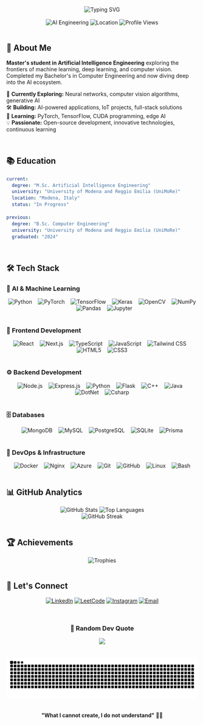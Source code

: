 <div align="center">

<img src="https://readme-typing-svg.demolab.com?font=Fira+Code&weight=600&size=28&duration=3000&pause=1000&color=6366F1&center=true&vCenter=true&random=false&width=600&lines=Hi+%F0%9F%91%8B+I'm+Marin+Cervinschi;AI+Engineering+Student+%F0%9F%A4%96;Always+Learning%2C+Always+Building" alt="Typing SVG" />

</div>

<br/>

<div align="center">
  <img src="https://img.shields.io/badge/AI_Engineering-Master's_Student-6366F1?style=for-the-badge&logo=graduation-cap&logoColor=white" alt="AI Engineering"/>
  <img src="https://img.shields.io/badge/UniMoRe-Modena%2C_Italy-22C55E?style=for-the-badge&logo=google-maps&logoColor=white" alt="Location"/>
  <img src="https://komarev.com/ghpvc/?username=MarinCervinschi&style=for-the-badge&color=6366F1" alt="Profile Views"/>
</div>

<br/>

## 🎯 About Me

**Master's student in Artificial Intelligence Engineering** exploring the frontiers of machine learning, deep learning, and computer vision. Completed my Bachelor's in Computer Engineering and now diving deep into the AI ecosystem.

🔬 **Currently Exploring:** Neural networks, computer vision algorithms, generative AI  
🛠️ **Building:** AI-powered applications, IoT projects, full-stack solutions  
🌱 **Learning:** PyTorch, TensorFlow, CUDA programming, edge AI  
💡 **Passionate:** Open-source development, innovative technologies, continuous learning

<br/>

## 📚 Education

```yaml
current:
  degree: "M.Sc. Artificial Intelligence Engineering"
  university: "University of Modena and Reggio Emilia (UniMoRe)"
  location: "Modena, Italy"
  status: "In Progress"
  
previous:
  degree: "B.Sc. Computer Engineering"
  university: "University of Modena and Reggio Emilia (UniMoRe)"
  graduated: "2024"
```

<br/>

## 🛠️ Tech Stack

### 🤖 AI & Machine Learning
<div align="center">
  <img src="https://cdn.jsdelivr.net/gh/devicons/devicon/icons/python/python-original.svg" height="35" alt="Python"/>
  <img width="8"/>
  <img src="https://cdn.jsdelivr.net/gh/devicons/devicon/icons/pytorch/pytorch-original.svg" height="35" alt="PyTorch"/>
  <img width="8"/>
  <img src="https://cdn.jsdelivr.net/gh/devicons/devicon/icons/tensorflow/tensorflow-original.svg" height="35" alt="TensorFlow"/>
  <img width="8"/>
  <img src="https://cdn.jsdelivr.net/gh/devicons/devicon/icons/keras/keras-original.svg" height="35" alt="Keras"/>
  <img width="8"/>
  <img src="https://cdn.jsdelivr.net/gh/devicons/devicon/icons/opencv/opencv-original.svg" height="35" alt="OpenCV"/>
  <img width="8"/>
  <img src="https://cdn.jsdelivr.net/gh/devicons/devicon/icons/numpy/numpy-original.svg" height="35" alt="NumPy"/>
  <img width="8"/>
  <img src="https://cdn.jsdelivr.net/gh/devicons/devicon/icons/pandas/pandas-original.svg" height="35" alt="Pandas"/>
  <img width="8"/>
  <img src="https://cdn.jsdelivr.net/gh/devicons/devicon/icons/jupyter/jupyter-original.svg" height="35" alt="Jupyter"/>
</div>

<br/>

### 🎨 Frontend Development
<div align="center">
  <img src="https://cdn.jsdelivr.net/gh/devicons/devicon/icons/react/react-original.svg" height="35" alt="React"/>
  <img width="8"/>
  <img src="https://cdn.jsdelivr.net/gh/devicons/devicon/icons/nextjs/nextjs-original.svg" height="35" alt="Next.js"/>
  <img width="8"/>
  <img src="https://cdn.jsdelivr.net/gh/devicons/devicon/icons/typescript/typescript-original.svg" height="35" alt="TypeScript"/>
  <img width="8"/>
  <img src="https://cdn.jsdelivr.net/gh/devicons/devicon/icons/javascript/javascript-original.svg" height="35" alt="JavaScript"/>
  <img width="8"/>
  <img src="https://cdn.simpleicons.org/tailwindcss/06B6D4" height="35" alt="Tailwind CSS"/>
  <img width="8"/>
  <img src="https://cdn.jsdelivr.net/gh/devicons/devicon/icons/html5/html5-original.svg" height="35" alt="HTML5"/>
  <img width="8"/>
  <img src="https://cdn.jsdelivr.net/gh/devicons/devicon/icons/css3/css3-original.svg" height="35" alt="CSS3"/>
</div>

<br/>

### ⚙️ Backend Development
<div align="center">
  <img src="https://cdn.jsdelivr.net/gh/devicons/devicon/icons/nodejs/nodejs-original.svg" height="35" alt="Node.js"/>
  <img width="8"/>
  <img src="https://skillicons.dev/icons?i=express" height="35" alt="Express.js"/>
  <img width="8"/>
  <img src="https://cdn.jsdelivr.net/gh/devicons/devicon/icons/python/python-original.svg" height="35" alt="Python"/>
  <img width="8"/>
  <img src="https://skillicons.dev/icons?i=flask" height="35" alt="Flask"/>
  <img width="8"/>
  <img src="https://cdn.jsdelivr.net/gh/devicons/devicon/icons/cplusplus/cplusplus-original.svg" height="35" alt="C++"/>
  <img width="8"/>
  <img src="https://cdn.jsdelivr.net/gh/devicons/devicon/icons/java/java-original.svg" height="35" alt="Java"/>
  <img width="8"/>
  <img src="https://cdn.simpleicons.org/dotnet/512BD4" height="35" alt="DotNet"  />
  <img width="8" />
  <img src="https://cdn.jsdelivr.net/gh/devicons/devicon/icons/csharp/csharp-original.svg" height="35" alt="Csharp"  />

</div>

<br/>

### 🗄️ Databases
<div align="center">
  <img src="https://cdn.jsdelivr.net/gh/devicons/devicon/icons/mongodb/mongodb-original.svg" height="35" alt="MongoDB"/>
  <img width="8"/>
  <img src="https://cdn.jsdelivr.net/gh/devicons/devicon/icons/mysql/mysql-original.svg" height="35" alt="MySQL"/>
  <img width="8"/>
  <img src="https://cdn.jsdelivr.net/gh/devicons/devicon/icons/postgresql/postgresql-original.svg" height="35" alt="PostgreSQL"/>
  <img width="8"/>
  <img src="https://cdn.jsdelivr.net/gh/devicons/devicon/icons/sqlite/sqlite-original.svg" height="35" alt="SQLite"/>
  <img width="8" />
  <img src="https://skillicons.dev/icons?i=prisma" height="35" alt="Prisma"  />
</div>

<br/>

### 🚀 DevOps & Infrastructure
<div align="center">
  <img src="https://cdn.jsdelivr.net/gh/devicons/devicon/icons/docker/docker-original.svg" height="35" alt="Docker"/>
  <img width="8"/>
  <img src="https://cdn.jsdelivr.net/gh/devicons/devicon/icons/nginx/nginx-original.svg" height="35" alt="Nginx"/>
  <img width="8"/>
  <img src="https://cdn.jsdelivr.net/gh/devicons/devicon/icons/azure/azure-original.svg" height="35" alt="Azure"/>
  <img width="8"/>
  <img src="https://cdn.jsdelivr.net/gh/devicons/devicon/icons/git/git-original.svg" height="35" alt="Git"/>
  <img width="8"/>
  <img src="https://cdn.jsdelivr.net/gh/devicons/devicon/icons/github/github-original.svg" height="35" alt="GitHub"/>
  <img width="8"/>
  <img src="https://cdn.jsdelivr.net/gh/devicons/devicon/icons/linux/linux-original.svg" height="35" alt="Linux"/>
  <img width="8"/>
  <img src="https://cdn.simpleicons.org/gnubash/4EAA25" height="35" alt="Bash"/>
</div>

<br/>

## 📊 GitHub Analytics

<div align="center">
  <img height="180em" src="https://github-readme-stats.vercel.app/api?username=MarinCervinschi&show_icons=true&theme=tokyonight&hide_border=true&count_private=true&include_all_commits=true" alt="GitHub Stats"/>
  <img height="180em" src="https://github-readme-stats.vercel.app/api/top-langs/?username=MarinCervinschi&layout=compact&theme=tokyonight&hide_border=true&langs_count=8" alt="Top Languages"/>
</div>

<div align="center">
  <img src="https://github-readme-streak-stats.herokuapp.com/?user=MarinCervinschi&theme=tokyonight&hide_border=true" alt="GitHub Streak"/>
</div>

<br/>

## 🏆 Achievements

<div align="center">
  <img src="https://github-profile-trophy.vercel.app/?username=MarinCervinschi&theme=tokyonight&no-frame=true&no-bg=true&row=1&column=7" alt="Trophies"/>
</div>

<br/>

## 🤝 Let's Connect

<div align="center">

[![LinkedIn](https://img.shields.io/badge/LinkedIn-0077B5?style=for-the-badge&logo=linkedin&logoColor=white)](https://www.linkedin.com/in/marin-cervinschi/)
[![LeetCode](https://img.shields.io/badge/LeetCode-FFA116?style=for-the-badge&logo=leetcode&logoColor=white)](https://www.leetcode.com/MarinCervinschi/)
[![Instagram](https://img.shields.io/badge/Instagram-E4405F?style=for-the-badge&logo=instagram&logoColor=white)](https://www.instagram.com/marin_cervinschi/)
[![Email](https://img.shields.io/badge/ProtonMail-6366F1?style=for-the-badge&logo=protonmail&logoColor=white)](mailto:marin@protonmail.com)

</div>

<br/>

<div align="center">
  
### 💭 Random Dev Quote
  
![](https://quotes-github-readme.vercel.app/api?type=horizontal&theme=tokyonight)

</div>

<br/>

<div align="center">
  
<img src="https://raw.githubusercontent.com/MarinCervinschi/MarinCervinschi/output/snake.svg" alt="Snake animation"/>

</div>

<br/>

<div align="center">
  
**"What I cannot create, I do not understand"** ✍🏻

</div>
